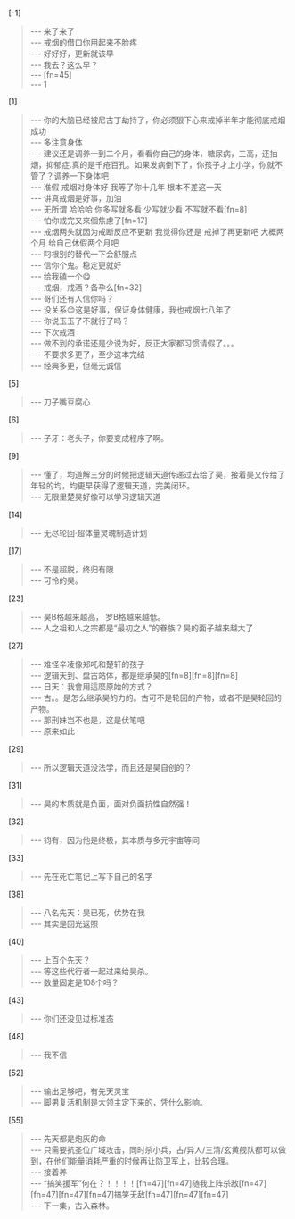 
[-1] 
>--- 来了来了<br>
>--- 戒烟的借口你用起来不脸疼<br>
>--- 好好好，更新就该早<br>
>--- 我去？这么早？<br>
>--- [fn=45]<br>
>--- 1<br>

[1] 
>--- 你的大脑已经被尼古丁劫持了，你必须狠下心来戒掉半年才能彻底戒烟成功<br>
>--- 多注意身体<br>
>--- 建议还是调养一到二个月，看看你自己的身体，糖尿病，三高，还抽烟，抑郁症.真的是千疮百孔。如果发病倒下了，你孩子才上小学，你就不管了？调养一下身体吧<br>
>--- 准假 戒烟对身体好 我等了你十几年 根本不差这一天<br>
>--- 讲真戒烟是好事，加油<br>
>--- 无所谓 哈哈哈 你多写就多看 少写就少看 不写就不看[fn=8]<br>
>--- 怕你戒完又來個焦慮了[fn=17]<br>
>--- 戒烟两头就因为戒断反应不更新 我觉得你还是 戒掉了再更新吧 大概两个月 给自己休假两个月吧<br>
>--- 叼根别的替代一下会舒服点<br>
>--- 信你个鬼。稳定更就好<br>
>--- 给我磕一个😋<br>
>--- 戒烟，戒酒？备孕么[fn=32]<br>
>--- 哥们还有人信你吗？<br>
>--- 没关系😊这是好事，保证身体健康，我也戒烟七八年了<br>
>--- 你说玉玉了不就行了吗？<br>
>--- 下次戒酒<br>
>--- 做不到的承诺还是少说为好，反正大家都习惯请假了。。。<br>
>--- 不要求多更了，至少这本完结<br>
>--- 经典多更，但毫无诚信<br>

[5] 
>--- 刀子嘴豆腐心<br>

[6] 
>--- 子牙：老头子，你要变成程序了啊。<br>

[9] 
>--- 懂了，均道解三分的时候把逻辑天道传递过去给了昊，接着昊又传给了年轻的均，均更早获得了逻辑天道，完美闭环。<br>
>--- 无限里楚昊好像可以学习逻辑天道<br>

[14] 
>--- 无尽轮回·超体量灵魂制造计划<br>

[17] 
>--- 不是超脱，终归有限<br>
>--- 可怜的昊。<br>

[23] 
>--- 昊B格越来越高，
罗B格越来越低。<br>
>--- 人之祖和人之宗都是“最初之人”的眷族？昊的面子越来越大了<br>

[27] 
>--- 难怪辛凌像郑吒和楚轩的孩子<br>
>--- 逻辑天到、盘古站体，都是继承昊的[fn=8][fn=8][fn=8]<br>
>--- 日天︰我會用這麼原始的方式？<br>
>--- 古。。是怎么继承昊的力的。古可不是轮回的产物，或者不是昊轮回的产物。<br>
>--- 那刑妹岂不也是，这是伏笔吧<br>
>--- 原来如此<br>

[29] 
>--- 所以逻辑天道没法学，而且还是昊自创的？<br>

[31] 
>--- 昊的本质就是负面，面对负面抗性自然强！<br>

[32] 
>--- 钧有，因为他是终极，其本质与多元宇宙等同<br>

[33] 
>--- 先在死亡笔记上写下自己的名字<br>

[38] 
>--- 八名先天：昊已死，优势在我<br>
>--- 其实是回光返照<br>

[40] 
>--- 上百个先天？<br>
>--- 等这些代行者一起过来给昊杀。<br>
>--- 数量固定是108个吗？<br>

[43] 
>--- 你们还没见过标准态<br>

[48] 
>--- 我不信<br>

[52] 
>--- 输出足够吧，有先天灵宝<br>
>--- 脚男复活机制是大领主定下来的，凭什么影响。<br>

[55] 
>--- 先天都是炮灰的命<br>
>--- 只需要抗圣位广域攻击，同时杀小兵，古/异人/三清/玄黄舰队都可以做到，在他们能量消耗严重的时候再让防卫军上，比较合理。<br>
>--- 接着养<br>
>--- “搞笑援军”何在？！！！！[fn=47][fn=47]随我上阵杀敌[fn=47][fn=47][fn=47][fn=47]搞笑无敌[fn=47][fn=47][fn=47]<br>
>--- 下一集，古入森林。<br>
